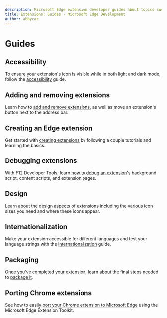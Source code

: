 ```yaml
---
description: Microsoft Edge extension developer guides about topics such as porting Chrome extensions to Microsoft Edge and debugging extensions.
title: Extensions: Guides - Microsoft Edge Development
author: abbycar
---
```


#  Guides

## Accessibility
To ensure your extension's icon is visible while in both light and dark mode, follow the [accessibility](./guides/accessibility.md) guide.

## Adding and removing extensions
Learn how to [add and remove extensions](./guides/adding-and-removing-extensions.md), as well as move an extension's button next to the address bar.

## Creating an Edge extension
Get started with [creating extensions](./guides/creating-an-Edge-extension.md) by following a couple tutorials and learning the basics.

## Debugging extensions
With F12 Developer Tools, learn [how to debug an extension](./guides/debugging-extensions.md)'s background script, content scripts, and extension pages.

## Design
Learn about the [design](./guides/design.md) aspects of extensions including the various icon sizes you need and where these icons appear.

## Internationalization
Make your extension accessible for different languages and test your language strings with the [internationalization](./guides/internationalization.md) guide.

## Packaging
Once you've completed your extension, learn about the final steps needed to [package it](./guides/packaging.md).

## Porting Chrome extensions
See how to easily [port your Chrome extension to Microsoft Edge](./guides/porting-Chrome-extensions.md) using the Microsoft Edge Extension Toolkit.
